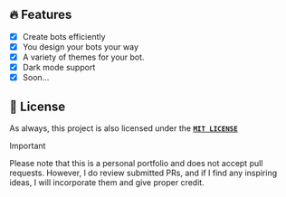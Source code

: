 ## 🔥 Features

- [x] Create bots efficiently
- [x] You design your bots your way
- [x] A variety of themes for your bot.
- [x] Dark mode support
- [x] Soon...

## 🔏 License

As always, this project is also licensed under the [**`MIT LICENSE`**](/LICENSE)
&nbsp;

> [!IMPORTANT]  
> Please note that this is a personal portfolio and does not accept pull requests. However, I do review submitted PRs, and if I find any inspiring ideas, I will incorporate them and give proper credit.
